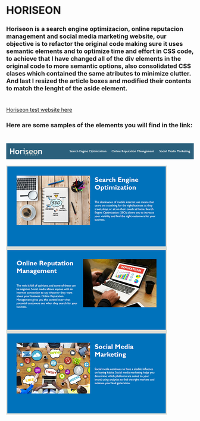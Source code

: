 # HORISEON

### Horiseon is a search engine optimizacion, online reputacion management and social media marketing website, our objective is to refactor the original code making sure it uses semantic elements and to optimize time and effort in CSS code, to achieve that I have changed all of the div elements in the original code to more semantic options, also consolidated CSS clases which contained the same atributes to minimize clutter. And last I resized the article boxes and modified their contents to match the lenght of the aside element.


# 


[Horiseon test website here](https://belengigante.github.io/seo-refactor/)


### Here are some samples of the elements you will find in the link:

#

![](./assets/images/nav-bar.png)

![](./assets/images/page-articles.png)